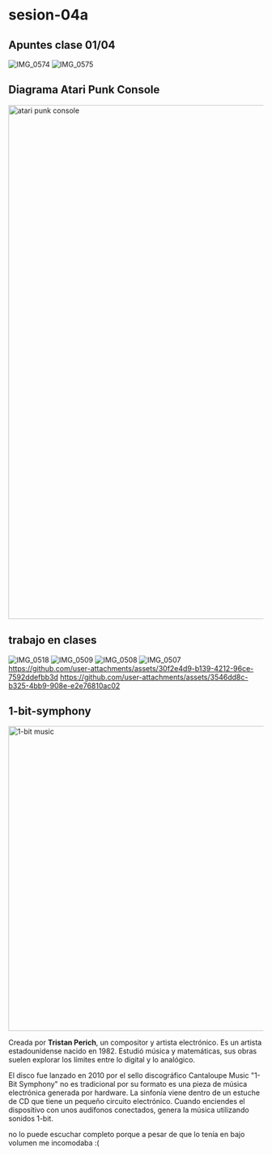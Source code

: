 # sesion-04a

## Apuntes clase 01/04

![IMG_0574](https://github.com/user-attachments/assets/619939a9-cf70-4ded-b784-56e7a5fae4c6)
![IMG_0575](https://github.com/user-attachments/assets/7708d345-84cf-4dae-ad0b-afe0a28fa921)

## Diagrama Atari Punk Console

<img width="1013" alt="atari punk console" src="https://github.com/user-attachments/assets/d87e9aea-dd5b-401d-b1e9-04f13ef88322" />

## trabajo en clases

![IMG_0518](https://github.com/user-attachments/assets/8adc82da-6241-4d7d-ad09-6e694e44eb66)
![IMG_0509](https://github.com/user-attachments/assets/a1de2718-8aca-487a-9226-9a21be09f00e)
![IMG_0508](https://github.com/user-attachments/assets/b89f7e86-69da-4c9a-84c4-c3a1171181e1)
![IMG_0507](https://github.com/user-attachments/assets/05eb08b2-298f-490d-9694-d5d3cd37f3c1)
<https://github.com/user-attachments/assets/30f2e4d9-b139-4212-96ce-7592ddefbb3d>
<https://github.com/user-attachments/assets/3546dd8c-b325-4bb9-908e-e2e76810ac02>

## 1-bit-symphony

<img width="601" alt="1-bit music" src="https://github.com/user-attachments/assets/1dbb2e91-6e3d-4df7-8f22-1aca70c0d3a8" />

Creada por **Tristan Perich**, un compositor y artista electrónico. Es un artista estadounidense nacido en 1982. Estudió música y matemáticas, sus obras suelen explorar los límites entre lo digital y lo analógico.

El disco fue lanzado en 2010 por el sello discográfico Cantaloupe Music
"1-Bit Symphony" no es tradicional por su formato  es una pieza de música electrónica generada  por hardware. La sinfonía viene dentro de un estuche de CD que tiene un pequeño circuito electrónico. Cuando enciendes el dispositivo con unos audífonos conectados, genera la música utilizando sonidos 1-bit.

no lo puede escuchar completo porque a pesar de que lo tenía en bajo volumen me incomodaba :(

